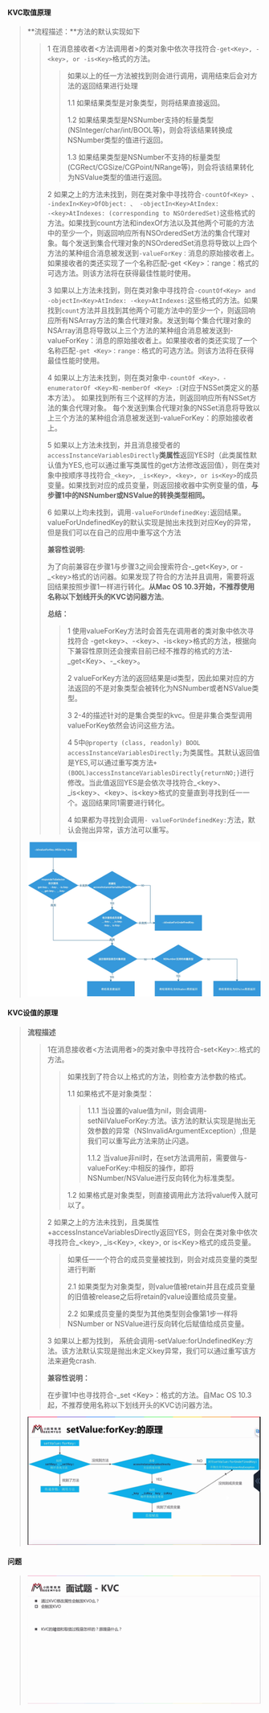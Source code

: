 #### **KVC取值原理**

> **流程描述：**方法的默认实现如下
>
> > 1 在消息接收者&lt;方法调用者&gt;的类对象中依次寻找符合`-get<Key>, -<key>, or -is<Key>`格式的方法。
> >
> > > 如果以上的任一方法被找到则会进行调用，调用结束后会对方法的返回结果进行处理
> > >
> > > 1.1 如果结果类型是对象类型，则将结果直接返回。
> > >
> > > 1.2 如果结果类型是NSNumber支持的标量类型\(NSInteger/char/int/BOOL等\)，则会将该结果转换成NSNumber类型的值进行返回。
> > >
> > > 1.3 如果结果类型是NSNumber不支持的标量类型\(CGRect/CGSize/CGPoint/NRange等\)，则会将该结果转化为NSValue类型的值进行返回。
> >
> > 2 如果之上的方法未找到，则在类对象中寻找符合`-countOf<Key> 、 -indexIn<Key>OfObject: 、 -objectIn<Key>AtIndex:`  
> > `-<key>AtIndexes: (corresponding to NSOrderedSet)`这些格式的方法。如果找到count方法和indexOf方法以及其他两个可能的方法中的至少一个，则返回响应所有NSOrderedSet方法的集合代理对象。每个发送到集合代理对象的NSOrderedSet消息将导致以上四个方法的某种组合消息被发送到`-valueForKey：`消息的原始接收者上。如果接收者的类还实现了一个名称匹配-get &lt;Key&gt;：range：格式的可选方法。则该方法将在获得最佳性能时使用。
> >
> > 3 如果以上方法未找到，则在类对象中寻找符合`-countOf<Key> and -objectIn<Key>AtIndex: -<key>AtIndexes:`这些格式的方法。如果找到`count`方法并且找到其他两个可能方法中的至少一个，则返回响应所有NSArray方法的集合代理对象。发送到每个集合代理对象的NSArray消息将导致以上三个方法的某种组合消息被发送到-valueForKey：消息的原始接收者上。如果接收者的类还实现了一个名称匹配`-get <Key>：range：`格式的可选方法。则该方法将在获得最佳性能时使用。
> >
> > 4  如果以上方法未找到，则在类对象中`-countOf <Key>，-enumeratorOf <Key>和-memberOf <Key> :`\(对应于NSSet类定义的基本方法）。 如果找到所有三个这样的方法，则返回响应所有NSSet方法的集合代理对象。 每个发送到集合代理对象的NSSet消息将导致以上三个方法的某种组合消息被发送到-valueForKey：的原始接收者上。
> >
> > 5 如果以上方法未找到，并且消息接受者的`accessInstanceVariablesDirectly`**类属性**返回YES时（此类属性默认值为YES,也可以通过重写类属性的get方法修改返回值），则在类对象中按顺序寻找符合`_<key>, _is<Key>, <key>, or is<Key>`的成员变量。如果找到对应的成员变量，则返回接收器中实例变量的值，**与步骤1中的NSNumber或NSValue的转换类型相同。**
> >
> > 6 如果以上均未找到，调用`-valueForUndefinedKey:`返回结果。valueForUndefinedKey的默认实现是抛出未找到对应Key的异常，但是我们可以在自己的应用中重写这个方法
> >
> > **兼容性说明:**
> >
> > 为了向前兼容在步骤1与步骤3之间会搜索符合-\_get&lt;Key&gt;, or -\_&lt;key&gt;格式的访问器。如果发现了符合的方法并且调用，需要将返回结果按照步骤1一样进行转化。**从Mac OS 10.3开始，不推荐使用名称以下划线开头的KVC访问器方法**。
> >
> > **总结：**
> >
> > > 1 使用valueForKey方法时会首先在调用者的类对象中依次寻找符合 -get&lt;key&gt;、-&lt;key&gt;、-is&lt;key&gt;格式的方法，根据向下兼容性原则还会搜索目前已经不推荐的格式的方法-\_get&lt;Key&gt;、-\_&lt;key&gt;。
> > >
> > > 2 valueForKey方法的返回结果是id类型，因此如果对应的方法返回的不是对象类型会被转化为NSNumber或者NSValue类型。
> > >
> > > 3 2-4的描述针对的是集合类型的kvc。但是非集合类型调用valueForKey依然会访问这些方法。
> > >
> > > 4 5中`@property (class, readonly) BOOL accessInstanceVariablesDirectly;`为类属性。其默认返回值是YES,可以通过重写类方法`+(BOOL)accessInstanceVariablesDirectly{returnNO;}`进行修改。当此值返回YES是会依次寻找符合\_&lt;key&gt;、\_is&lt;key&gt;、&lt;key&gt;、is&lt;key&gt;格式的变量直到寻找到任一一个。返回结果同1需要进行转化。
> > >
> > > 4 如果都为寻找到会调用`- valueForUndefinedKey:`方法，默认会抛出异常，该方法可以重写。
>
> ![](/assets/KVC01.jpg)

#### **KVC设值的原理**

> **流程描述**
>
> > 1在消息接收者&lt;方法调用者&gt;的类对象中寻找符合-set&lt;Key&gt;:.格式的方法。
> >
> > > 如果找到了符合以上格式的方法，则检查方法参数的格式。
> > >
> > > 1.1 如果格式不是对象类型：
> > >
> > > > 1.1.1 当设置的value值为nil，则会调用-setNilValueForKey:方法。该方法的默认实现是抛出无效参数的异常（NSInvalidArgumentException）,但是我们可以重写此方法来防止闪退。
> > > >
> > > > 1.1.2 当value非nil时，在set方法调用前，需要做与-valueForKey:中相反的操作，即将NSNumber/NSValue进行反向转化为标准类型。
> > >
> > > 1.2 如果格式是对象类型，则直接调用此方法将value传入就可以了。
> >
> > 2 如果之上的方法未找到，且类属性+accessInstanceVariablesDirectly返回YES，则会在类对象中依次寻找符合\_&lt;key&gt;, \_is&lt;Key&gt;, &lt;key&gt;, or is&lt;Key&gt;格式的成员变量。
> >
> > > 如果任一一个符合的成员变量被找到，则会对成员变量的类型进行判断
> > >
> > > 2.1 如果类型为对象类型，则value值被retain并且在成员变量的旧值被release之后将retain的value设置给成员变量。
> > >
> > > 2.2 如果成员变量的类型为其他类型则会像第1步一样将NSNumber or NSValue进行反向转化后赋值给成员变量。
> >
> > 3 如果以上都为找到， 系统会调用-setValue:forUndefinedKey:方法。该方法默认实现是抛出未定义key异常，我们可以通过重写该方法来避免crash.
> >
> > **兼容性说明：**
> >
> > 在步骤1中也寻找符合-\_set &lt;Key&gt;：格式的方法。自Mac OS 10.3起，不推荐使用名称以下划线开头的KVC访问器方法。
>
> ![](/assets/KVC01.png)

#### 问题

> ![](/assets/KVC03.png)



